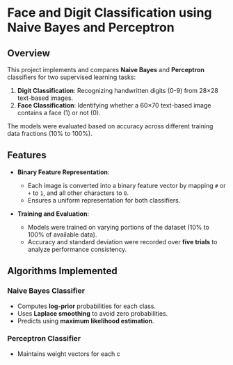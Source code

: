 # Face and Digit Classification using Naive Bayes and Perceptron

## Overview
This project implements and compares **Naive Bayes** and **Perceptron** classifiers for two supervised learning tasks:

1. **Digit Classification**: Recognizing handwritten digits (0-9) from 28×28 text-based images.
2. **Face Classification**: Identifying whether a 60×70 text-based image contains a face (1) or not (0).

The models were evaluated based on accuracy across different training data fractions (10% to 100%).

## Features
- **Binary Feature Representation**:
  - Each image is converted into a binary feature vector by mapping `#` or `+` to `1`, and all other characters to `0`.
  - Ensures a uniform representation for both classifiers.

- **Training and Evaluation**:
  - Models were trained on varying portions of the dataset (10% to 100% of available data).
  - Accuracy and standard deviation were recorded over **five trials** to analyze performance consistency.

## Algorithms Implemented
### **Naive Bayes Classifier**
- Computes **log-prior** probabilities for each class.
- Uses **Laplace smoothing** to avoid zero probabilities.
- Predicts using **maximum likelihood estimation**.

### **Perceptron Classifier**
- Maintains weight vectors for each c
